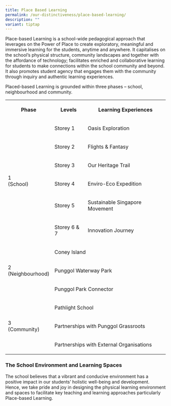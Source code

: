 ```yaml
---
title: Place Based Learning
permalink: /our-distinctiveness/place-based-learning/
description: ""
variant: tiptap
---
```

<p>Place-based Learning is a school-wide pedagogical approach that leverages
on the Power of Place to create exploratory, meaningful and immersive learning
for the students, anytime and anywhere. It capitalises on the school’s
physical structure, community landscapes and together with the affordance
of technology; facilitates enriched and collaborative learning for students
to make connections within the school community and beyond. It also promotes
student agency that engages them with the community through inquiry and
authentic learning experiences.</p>
<p>Placed-based Learning is grounded within three phases – school, neighbourhood
and community.</p>
<table style="minWidth: 75px">
<colgroup>
<col>
<col>
<col>
</colgroup>
<tbody>
<tr>
<th rowspan="1" colspan="1">
<p>Phase
<br>
</p>
</th>
<th rowspan="1" colspan="1">
<p>Levels
<br>
</p>
</th>
<th rowspan="1" colspan="1">
<p>Learning Experiences
<br>
</p>
</th>
</tr>
<tr>
<td rowspan="6" colspan="1">
<p>1
<br>(School)</p>
</td>
<td rowspan="1" colspan="1">
<p>Storey 1</p>
</td>
<td rowspan="1" colspan="1">
<p>Oasis Exploration</p>
</td>
</tr>
<tr>
<td rowspan="1" colspan="1">
<p>Storey 2</p>
</td>
<td rowspan="1" colspan="1">
<p>Flights &amp; Fantasy</p>
</td>
</tr>
<tr>
<td rowspan="1" colspan="1">
<p>Storey 3</p>
</td>
<td rowspan="1" colspan="1">
<p>Our Heritage Trail</p>
</td>
</tr>
<tr>
<td rowspan="1" colspan="1">
<p>Storey 4</p>
</td>
<td rowspan="1" colspan="1">
<p>Enviro-Eco Expedition</p>
</td>
</tr>
<tr>
<td rowspan="1" colspan="1">
<p>Storey 5</p>
</td>
<td rowspan="1" colspan="1">
<p>Sustainable Singapore Movement</p>
</td>
</tr>
<tr>
<td rowspan="1" colspan="1">
<p>Storey 6 &amp; 7</p>
</td>
<td rowspan="1" colspan="1">
<p>Innovation Journey</p>
</td>
</tr>
<tr>
<td rowspan="3" colspan="1">
<p>2
<br>(Neighbourhood)</p>
</td>
<td rowspan="1" colspan="2">
<p>Coney Island</p>
</td>
</tr>
<tr>
<td rowspan="1" colspan="2">
<p>Punggol Waterway Park</p>
</td>
</tr>
<tr>
<td rowspan="1" colspan="2">
<p>Punggol Park Connector</p>
</td>
</tr>
<tr>
<td rowspan="3" colspan="1">
<p>3
<br>(Community)</p>
</td>
<td rowspan="1" colspan="2">
<p>Pathlight School</p>
</td>
</tr>
<tr>
<td rowspan="1" colspan="2">
<p>Partnerships with Punggol Grassroots</p>
</td>
</tr>
<tr>
<td rowspan="1" colspan="2">
<p>Partnerships with External Organisations</p>
</td>
</tr>
</tbody>
</table>
<h3>The School Environment and Learning Spaces</h3>
<p>The school believes that a vibrant and conducive environment has a positive
impact in our students’ holistic well-being and development. Hence, we
take pride and joy in designing the physical learning environment and spaces
to facilitate key teaching and learning approaches particularly Place-based
Learning.</p>